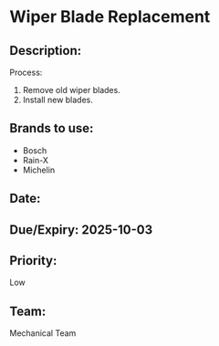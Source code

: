 # Wiper Blade Replacement

## Description:
Process:
1. Remove old wiper blades.
2. Install new blades.

## Brands to use:
- Bosch
- Rain-X
- Michelin

## Date:

## Due/Expiry: 2025-10-03

## Priority:
Low

## Team:
Mechanical Team